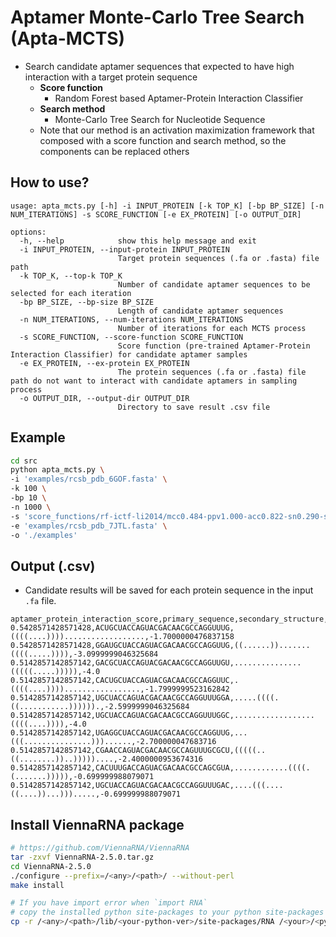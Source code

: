 # Aptamer Monte-Carlo Tree Search (Apta-MCTS)
- Search candidate aptamer sequences that expected to have high interaction with a target protein sequence
  - **Score function** 
    - Random Forest based Aptamer-Protein Interaction Classifier
  - **Search method** 
    - Monte-Carlo Tree Search for Nucleotide Sequence
  - Note that our method is an activation maximization framework that composed with a score function and search method, so the components can be replaced others

## How to use?
```text
usage: apta_mcts.py [-h] -i INPUT_PROTEIN [-k TOP_K] [-bp BP_SIZE] [-n NUM_ITERATIONS] -s SCORE_FUNCTION [-e EX_PROTEIN] [-o OUTPUT_DIR]

options:
  -h, --help            show this help message and exit
  -i INPUT_PROTEIN, --input-protein INPUT_PROTEIN
                        Target protein sequences (.fa or .fasta) file path
  -k TOP_K, --top-k TOP_K
                        Number of candidate aptamer sequences to be selected for each iteration
  -bp BP_SIZE, --bp-size BP_SIZE
                        Length of candidate aptamer sequences
  -n NUM_ITERATIONS, --num-iterations NUM_ITERATIONS
                        Number of iterations for each MCTS process
  -s SCORE_FUNCTION, --score-function SCORE_FUNCTION
                        Score function (pre-trained Aptamer-Protein Interaction Classifier) for candidate aptamer samples
  -e EX_PROTEIN, --ex-protein EX_PROTEIN
                        The protein sequences (.fa or .fasta) file path do not want to interact with candidate aptamers in sampling process
  -o OUTPUT_DIR, --output-dir OUTPUT_DIR
                        Directory to save result .csv file
```
## Example
```bash
cd src
python apta_mcts.py \
-i 'examples/rcsb_pdb_6GOF.fasta' \
-k 100 \
-bp 10 \
-n 1000 \
-s 'score_functions/rf-ictf-li2014/mcc0.484-ppv1.000-acc0.822-sn0.290-sp1.000-npv0.809-yd0.290-35trees' \
-e 'examples/rcsb_pdb_7JTL.fasta' \
-o './examples'
```

## Output (.csv)
- Candidate results will be saved for each protein sequence in the input `.fa` file.
```text
aptamer_protein_interaction_score,primary_sequence,secondary_structure,minimum_free_energy
0.5428571428571428,ACUGCUACCAGUACGACAACGCCAGGUUUG,((((....))))..................,-1.7000000476837158
0.5428571428571428,GGAUGCUACCAGUACGACAACGCCAGGUUG,((......)).......((((.....)))),-3.0999999046325684
0.5142857142857142,GACGCUACCAGUACGACAACGCCAGGUUGU,...............(((((.....))))),-4.0
0.5142857142857142,CACUGCUACCAGUACGACAACGCCAGGUUC,.((((....)))).................,-1.7999999523162842
0.5142857142857142,UGCUACCAGUACGACAACGCCAGGUUUGGA,.....((((.((...........)))))).,-2.5999999046325684
0.5142857142857142,UGCUACCAGUACGACAACGCCAGGUUUGGC,..................((((....)))),-4.0
0.5142857142857142,UGAGGCUACCAGUACGACAACGCCAGGUUG,...(((...............)))......,-2.700000047683716
0.5142857142857142,CGAACCAGUACGACAACGCCAGUUUGCGCU,(((((..((........))..)))))....,-2.4000000953674316
0.5142857142857142,CACUUUGACCAGUACGACAACGCCAGCGUA,............((((.(.......))))),-0.699999988079071
0.5142857142857142,UGCUACCAGUACGACAACGCCAGGUUUGAC,....(((....((....))...))).....,-0.699999988079071
```

## Install ViennaRNA package
```bash
# https://github.com/ViennaRNA/ViennaRNA
tar -zxvf ViennaRNA-2.5.0.tar.gz
cd ViennaRNA-2.5.0
./configure --prefix=/<any>/<path>/ --without-perl
make install

# If you have import error when `import RNA`
# copy the installed python site-packages to your python site-packages dir
cp -r /<any>/<path>/lib/<your-python-ver>/site-packages/RNA /<your>/<python-site-packages>/
```